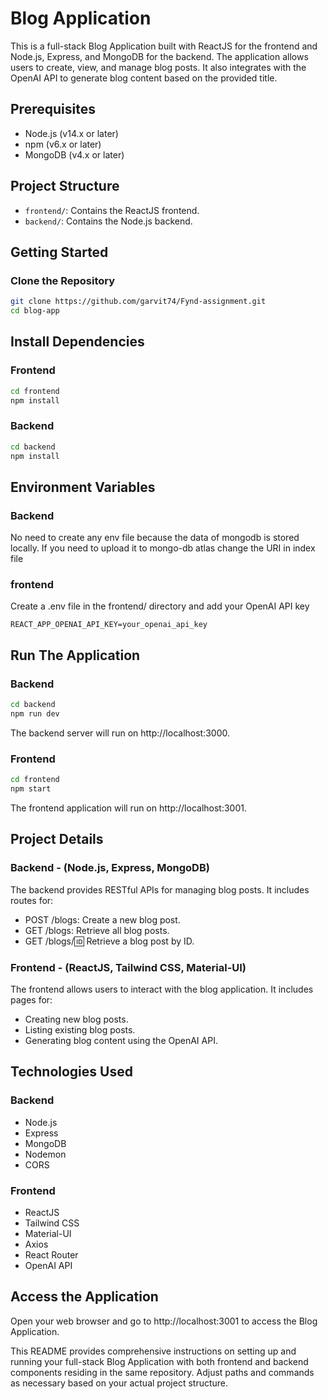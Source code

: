 # Blog Application

This is a full-stack Blog Application built with ReactJS for the frontend and Node.js, Express, and MongoDB for the backend. The application allows users to create, view, and manage blog posts. It also integrates with the OpenAI API to generate blog content based on the provided title.

## Prerequisites

- Node.js (v14.x or later)
- npm (v6.x or later)
- MongoDB (v4.x or later)

## Project Structure

- `frontend/`: Contains the ReactJS frontend.
- `backend/`: Contains the Node.js backend.

## Getting Started

### Clone the Repository

```bash
git clone https://github.com/garvit74/Fynd-assignment.git  
cd blog-app
```

## Install Dependencies

### Frontend

```bash
cd frontend
npm install
```

### Backend 

```bash
cd backend
npm install
```

## Environment Variables

### Backend

No need to create any env file because the data of mongodb is stored locally. If you need to upload it to mongo-db atlas change the URI in index file

### frontend 

Create a .env file in the frontend/ directory and add your OpenAI API key

```plaintext
REACT_APP_OPENAI_API_KEY=your_openai_api_key
```

## Run The Application

### Backend 

```bash
cd backend
npm run dev
```

The backend server will run on http://localhost:3000.

### Frontend

```bash
cd frontend
npm start
```

The frontend application will run on http://localhost:3001.

## Project Details

### Backend - (Node.js, Express, MongoDB)

The backend provides RESTful APIs for managing blog posts. It includes routes for:

- POST /blogs: Create a new blog post.
- GET /blogs: Retrieve all blog posts.
- GET /blogs/:id: Retrieve a blog post by ID.

### Frontend - (ReactJS, Tailwind CSS, Material-UI)

The frontend allows users to interact with the blog application. It includes pages for:

- Creating new blog posts.
- Listing existing blog posts.
- Generating blog content using the OpenAI API.


## Technologies Used 

### Backend

- Node.js
- Express
- MongoDB
- Nodemon
- CORS

### Frontend

- ReactJS
- Tailwind CSS
- Material-UI
- Axios
- React Router
- OpenAI API


## Access the Application

Open your web browser and go to http://localhost:3001 to access the Blog Application.

This README provides comprehensive instructions on setting up and running your full-stack Blog Application with both frontend and backend components residing in the same repository. Adjust paths and commands as necessary based on your actual project structure.





